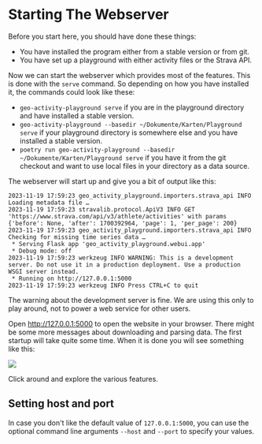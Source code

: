 # Starting The Webserver

Before you start here, you should have done these things:

- You have installed the program either from a stable version or from git.
- You have set up a playground with either activity files or the Strava API.

Now we can start the webserver which provides most of the features. This is done with the `serve` command. So depending on how you have installed it, the commands could look like these:

- `geo-activity-playground serve` if you are in the playground directory and have installed a stable version.
- `geo-activity-playground --basedir ~/Dokumente/Karten/Playground serve` if your playground directory is somewhere else and you have installed a stable version.
- `poetry run geo-activity-playground --basedir ~/Dokumente/Karten/Playground serve` if you have it from the git checkout and want to use local files in your directory as a data source.

The webserver will start up and give you a bit of output like this:

```
2023-11-19 17:59:23 geo_activity_playground.importers.strava_api INFO Loading metadata file …
2023-11-19 17:59:23 stravalib.protocol.ApiV3 INFO GET 'https://www.strava.com/api/v3/athlete/activities' with params {'before': None, 'after': 1700392964, 'page': 1, 'per_page': 200}
2023-11-19 17:59:23 geo_activity_playground.importers.strava_api INFO Checking for missing time series data …
 * Serving Flask app 'geo_activity_playground.webui.app'
 * Debug mode: off
2023-11-19 17:59:23 werkzeug INFO WARNING: This is a development server. Do not use it in a production deployment. Use a production WSGI server instead.
 * Running on http://127.0.0.1:5000
2023-11-19 17:59:23 werkzeug INFO Press CTRL+C to quit
```

The warning about the development server is fine. We are using this only to play around, not to power a web service for other users.

Open <http://127.0.0.1:5000> to open the website in your browser. There might be some more messages about downloading and parsing data. The first startup will take quite some time. When it is done you will see something like this:

![](landing-page.png)

Click around and explore the various features.

## Setting host and port

In case you don't like the default value of `127.0.0.1:5000`, you can use the optional command line arguments `--host` and `--port` to specify your values.